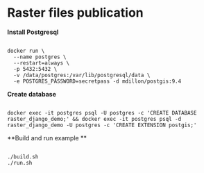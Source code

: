 # Raster files publication

**Install Postgresql**

```console

docker run \
  --name postgres \
  --restart=always \
  -p 5432:5432 \
  -v /data/postgres:/var/lib/postgresql/data \
  -e POSTGRES_PASSWORD=secretpass -d mdillon/postgis:9.4
```

**Create database**


```console

docker exec -it postgres psql -U postgres -c 'CREATE DATABASE raster_django_demo;' && docker exec -it postgres psql -d raster_django_demo -U postgres -c 'CREATE EXTENSION postgis;'
```


**Build and run example **

```console

./build.sh
./run.sh
```
